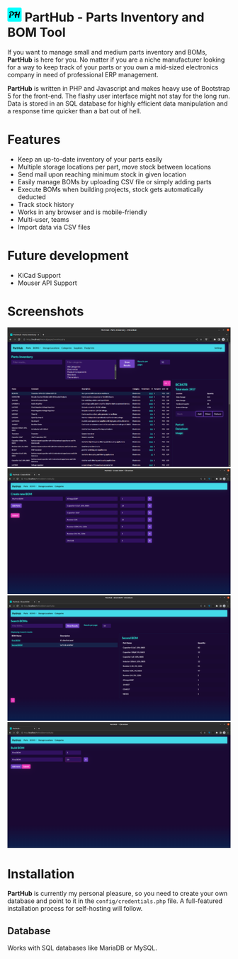 # ![Favicon](assets/favicon/favicon-32x32.png?raw=true "Favicon") PartHub - Parts Inventory and BOM Tool

If you want to manage small and medium parts inventory and BOMs, **PartHub** is here for you. No matter if you are a niche manufacturer looking for a way to keep track of your parts or you own a mid-sized electronics company in need of professional ERP management.

**PartHub** is written in PHP and Javascript and makes heavy use of Bootstrap 5 for the front-end. The flashy user interface might not stay for the long run. Data is stored in an SQL database for highly efficient data manipulation and a response time quicker than a bat out of hell.

# Features
 - Keep an up-to-date inventory of your parts easily
 - Multiple storage locations per part, move stock between locations
 - Send mail upon reaching minimum stock in given location
 - Easily manage BOMs by uploading CSV file or simply adding parts
 - Execute BOMs when building projects, stock gets automatically deducted
 - Track stock history
 - Works in any browser and is mobile-friendly
 - Multi-user, teams
 - Import data via CSV files
# Future development
 - KiCad Support
 - Mouser API Support

# Screenshots
![Parts](assets/screenshots/Parts.png?raw=true "Parts Inventory")
![Create new BOM](assets/screenshots/Create-BOM.png?raw=true "Create new BOM")
![Show BOM](assets/screenshots/Show-BOM.png?raw=true "Show BOM Details")
![Build BOM](assets/screenshots/Build-BOM.png?raw=true "Build BOM")

# Installation
**PartHub** is currently my personal pleasure, so you need to create your own database and point to it in the `config/credentials.php` file. A full-featured installation process for self-hosting will follow.

## Database
Works with SQL databases like MariaDB or MySQL.
